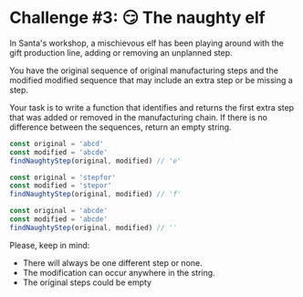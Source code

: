 # Challenge #3: 😏 The naughty elf

In Santa's workshop, a mischievous elf has been playing around with the gift production line, adding or removing an unplanned step.

You have the original sequence of original manufacturing steps and the modified modified sequence that may include an extra step or be missing a step.

Your task is to write a function that identifies and returns the first extra step that was added or removed in the manufacturing chain. If there is no difference between the sequences, return an empty string.

```js
const original = 'abcd'
const modified = 'abcde'
findNaughtyStep(original, modified) // 'e'

const original = 'stepfor'
const modified = 'stepor'
findNaughtyStep(original, modified) // 'f'

const original = 'abcde'
const modified = 'abcde'
findNaughtyStep(original, modified) // ''
```
Please, keep in mind:

- There will always be one different step or none.
- The modification can occur anywhere in the string.
- The original steps could be empty
